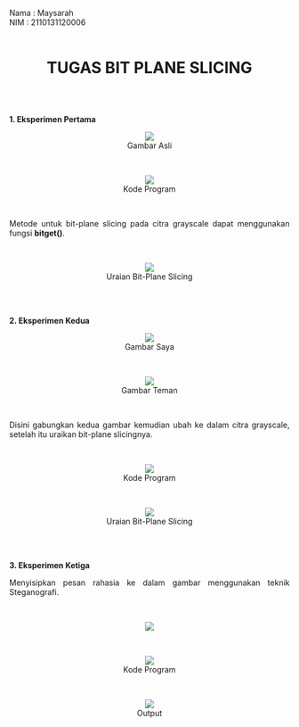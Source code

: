 Nama : Maysarah<br>
NIM : 2110131120006<br><br>

<h1 align="center">TUGAS BIT PLANE SLICING</h1><br><br>

**1. Eksperimen Pertama**

<p align="center"><img src="img_bitplane/img.png"><br>Gambar Asli</p><br>


<p align="center"><img src="img_bitplane/1.jpeg"><br>Kode Program</p><br>

<p align="justify">Metode untuk bit-plane slicing pada citra grayscale dapat menggunakan fungsi <b>bitget()</b>.</p><br>

<p align="center"><img src="img_bitplane/2.jpeg"><br>Uraian Bit-Plane Slicing</p><br><br>

**2. Eksperimen Kedua**

<p align="center"><img src="img_bitplane/img.png"><br>Gambar Saya</p><br>

<p align="center"><img src="img_bitplane/img_adel.png"><br>Gambar Teman</p><br>

<p align="justify">Disini gabungkan kedua gambar kemudian ubah ke dalam citra grayscale, setelah itu uraikan bit-plane slicingnya.</p><br>

<p align="center"><img src="img_bitplane/3.jpeg"><br>Kode Program</p><br>

<p align="center"><img src="img_bitplane/4.jpeg"><br>Uraian Bit-Plane Slicing</p><br><br>

**3. Eksperimen Ketiga**

<p align="justify">Menyisipkan pesan rahasia ke dalam gambar menggunakan teknik Steganografi.</p><br>

<p align="center"><img src="img_bitplane/5.jpeg"></p><br>

<p align="center"><img src="img_bitplane/6.jpeg"><br>Kode Program</p><br>

<p align="center"><img src="img_bitplane/7.jpeg"><br>Output</p><br>






